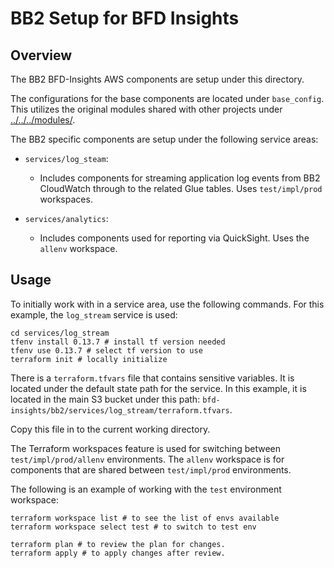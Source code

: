 # BB2 Setup for BFD Insights

## Overview

The BB2 BFD-Insights AWS components are setup under this directory.

The configurations for the base components are located under `base_config`. This utilizes the original modules shared with other projects under [../../../modules/](https://github.com/CMSgov/beneficiary-fhir-data/tree/master/insights/terraform/modules).

The BB2 specific components are setup under the following service areas:

- `services/log_steam`:
  - Includes components for streaming application log events from BB2 CloudWatch through to the related Glue tables. Uses `test/impl/prod` workspaces.

- `services/analytics`:
  - Includes components used for reporting via QuickSight. Uses the `allenv` workspace.

## Usage

To initially work with in a service area, use the following commands. For this example, the `log_stream` service is used:

```
cd services/log_stream
tfenv install 0.13.7 # install tf version needed
tfenv use 0.13.7 # select tf version to use
terraform init # locally initialize 
```

There is a `terraform.tfvars` file that contains sensitive variables. It is located under the default state path for the service. In this example, it is located in the main S3 bucket under this path:  `bfd-insights/bb2/services/log_stream/terraform.tfvars`.

Copy this file in to the current working directory.

The Terraform workspaces feature is used for switching between `test/impl/prod/allenv` environments. The `allenv` workspace is for components that are shared between `test/impl/prod` environments.

The following is an example of working with the `test` environment workspace:

```
terraform workspace list # to see the list of envs available
terraform workspace select test # to switch to test env

terraform plan # to review the plan for changes.
terraform apply # to apply changes after review.
```
